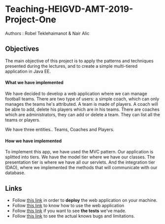 # Teaching-HEIGVD-AMT-2019-Project-One

Authors : Robel Teklehaimanot & Nair Alic

## Objectives

The main objective of this project is to apply the patterns and techniques presented during the lectures, and to create a simple multi-tiered application in Java EE.

#### What we have implemented 

We have decided to develop a web application where we can manage football teams. There are two type of users: a simple coach, which can only manages the teams he's attributed. A team is made of players. A coach will be able to add, delete his players which are in his teams. There are coaches which are administrators, they can add or delete a team. They can list all the teams or players.

We have three entities.. Teams, Coaches and Players.

#### How we have implemented

To implement this app, we have used the MVC pattern. Our application is splitted into tiers. We have the model tier where we have our classes. The presentation tier is where we have all our servlets. And the integration tier (DAO), where we implemented the methods that will communicate with our database.



## Links

- Follow [this link](./doc/README_deployment.md) in order to **deploy** the web application on your machine.
- Follow [this link](./doc/README_usability.md) to know how to use the web application
- Follow [this link](./doc/README_tests.md) if you want to see **the tests** we've made.
- Follow [this link](./doc/README_bugs_limitations.md) to see the actual knows bugs and limitations.



